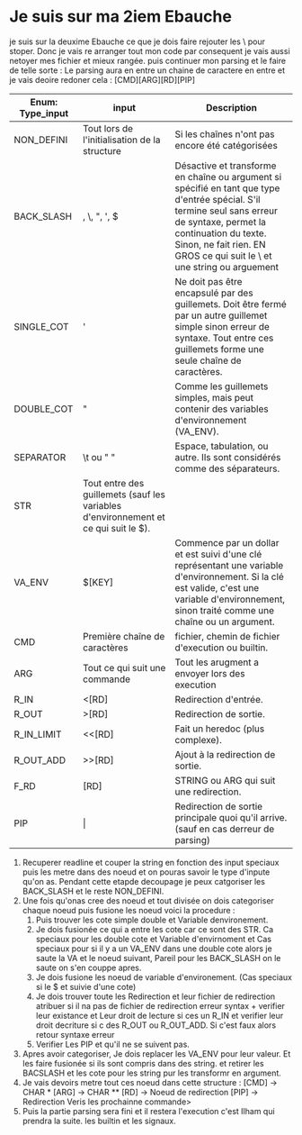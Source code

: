 # Je suis sur ma 2iem Ebauche

je suis sur la deuxime Ebauche ce que je dois faire rejouter les \\ pour stoper.
Donc je vais re arranger tout mon code par consequent je vais aussi netoyer mes fichier et mieux rangée.
puis continuer mon parsing et le faire de telle sorte :
Le parsing aura en entre un chaine de caractere en entre et je vais deoire redoner cela :
[CMD][ARG][RD][PIP]

| Enum: Type_input | input |Description |
|------------------|---------|-------------|
| NON_DEFINI | Tout lors de l'initialisation de la structure | Si les chaînes n'ont pas encore été catégorisées |
| BACK_SLASH | \, \\, \", \', \$ | Désactive et transforme en chaîne ou argument si spécifié en tant que type d'entrée spécial. S'il termine seul sans erreur de syntaxe, permet la continuation du texte. Sinon, ne fait rien. EN GROS ce qui suit le \ et une string ou arguement |
| SINGLE_COT | ' | Ne doit pas être encapsulé par des guillemets. Doit être fermé par un autre guillemet simple sinon erreur de syntaxe. Tout entre ces guillemets forme une seule chaîne de caractères. |
| DOUBLE_COT | " | Comme les guillemets simples, mais peut contenir des variables d'environnement (VA_ENV). |
| SEPARATOR | \t ou " " | Espace, tabulation, ou autre. Ils sont considérés comme des séparateurs. |
| STR | Tout entre des guillemets (sauf les variables d'environnement et ce qui suit le $). |
| VA_ENV | $[KEY] | Commence par un dollar et est suivi d'une clé représentant une variable d'environnement. Si la clé est valide, c'est une variable d'environnement, sinon traité comme une chaîne ou un argument. |
| CMD | Première chaîne de caractères | fichier, chemin de fichier d'execution ou builtin. |
| ARG | Tout ce qui suit une commande | Tout les arugment a envoyer lors des execution |
| R_IN | <[RD] | Redirection d'entrée. |
| R_OUT | >[RD] | Redirection de sortie. |
| R_IN_LIMIT | <<[RD] | Fait un heredoc (plus complexe). |
| R_OUT_ADD | >>[RD] | Ajout à la redirection de sortie. |
| F_RD | [RD] | STRING ou ARG qui suit une redirection. |
| PIP | \| |Redirection de sortie principale quoi qu'il arrive. (sauf en cas derreur de parsing)|

1. Recuperer readline et couper la string en fonction des input speciaux puis les metre dans des noeud et on pouras savoir le type d'inpute qu'on as.
Pendant cette etapde decoupage je peux catgoriser les BACK_SLASH et le reste NON_DEFINI.
2. Une fois qu'onas cree des noeud et tout divisée on dois categoriser chaque noeud puis fusione les noeud voici la procedure :
   1. Puis trouver les cote simple double et Variable denvironement.
   2. Je dois fusionée ce qui a entre les cote car ce sont des STR.
   Ca speciaux pour les double cote et Variable d'envirnoment et 
   Cas speciaux pour si il y a un VA_ENV dans une double cote alors je saute la VA et le noeud suivant, Pareil pour les BACK_SLASH on le saute on s'en couppe apres.
   3. Je dois fusione les noeud de variable d'environement. (Cas speciaux si le $ et suivie d'une cote)
   4. Je dois trouver toute les Redirection et leur fichier de redirection atribuer si il na pas de fichier de redirection erreur syntax + verifier leur existance et Leur droit de lecture si ces un R_IN et verifier leur droit decriture si c des R_OUT ou R_OUT_ADD. Si c'est faux alors retour syntaxe erreur
   5. Verifier Les PIP et qu'il ne se suivent pas.
3. Apres avoir categoriser, Je dois replacer les VA_ENV pour leur valeur. Et les faire fusionée si ils sont compris dans des string. et retirer les BACSLASH et les cote pour les string pur les transformr en argument.
4. Je vais devoirs metre tout ces noeud dans cette structure :
[CMD] -> CHAR *
[ARG] -> CHAR **
[RD] -> Noeud de redirection
[PIP] -> Redirection Veris les prochainne commande>
5. Puis la partie parsing sera fini et il restera l'execution c'est Ilham qui prendra la suite.
les builtin et les signaux.